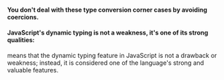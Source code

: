 #### You don't deal with these type conversion corner cases by avoiding coercions.

#### JavaScript's dynamic typing is not a weakness, it's one of its strong qualities:
means that the dynamic typing feature in JavaScript is not a drawback or weakness; instead, it is considered one of the language's strong and valuable features.



